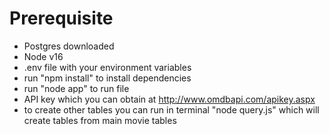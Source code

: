 Prerequisite
====================
- Postgres downloaded
- Node v16
- .env file with your environment variables
- run "npm install" to install dependencies
- run "node app" to run file
- API key which you can obtain at http://www.omdbapi.com/apikey.aspx
- to create other tables you can run in terminal "node query.js" which will create tables from main movie tables